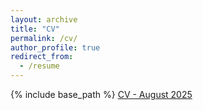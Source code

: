 ```yaml
---
layout: archive
title: "CV"
permalink: /cv/
author_profile: true
redirect_from:
  - /resume
---
```


{% include base_path %}
[CV - August 2025](https://gabriella-fleischman.github.io/files/FleischmanGabriella_CV_14August2025.pdf)